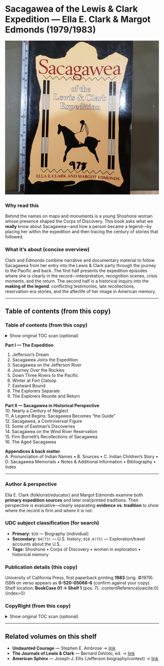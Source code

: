 # Sacagawea of the Lewis & Clark Expedition — Ella E. Clark & Margot Edmonds (1979/1983)

![Cover — *Sacagawea of the Lewis & Clark Expedition*](Sacagawea_Cover.jpg)

### Why read this
Behind the names on maps and monuments is a young Shoshone woman whose presence shaped the Corps of Discovery. This book asks what we **really** know about Sacagawea—and how a person became a legend—by placing her within the expedition and then tracing the century of stories that followed.

### What it’s about (concise overview)
Clark and Edmonds combine narrative and documentary material to follow Sacagawea from her entry into the Lewis & Clark party through the journey to the Pacific and back. The first half presents the expedition episodes where she is clearly in the record—interpretation, recognition scenes, crisis moments, and the return. The second half is a historical inquiry into the **making of the legend**: conflicting testimonies, late recollections, reservation-era stories, and the afterlife of her image in American memory.

---

## Table of contents (from this copy)

### Table of contents (from this copy)

<details>
  <summary>Show original TOC scan (optional)</summary>

  ![Table of contents — page 1](Sacagawea_TOC.jpg)
</details>

**Part I — The Expedition**  
1. Jefferson’s Dream  
2. Sacagawea Joins the Expedition  
3. Sacagawea on the Jefferson River  
4. Journey Over the Rockies  
5. Down Three Rivers to the Pacific  
6. Winter at Fort Clatsop  
7. Eastward Bound  
8. The Explorers Separate  
9. The Explorers Reunite and Return

**Part II — Sacagawea in Historical Perspective**  
10. Nearly a Century of Neglect  
11. A Legend Begins: Sacagawea Becomes “the Guide”  
12. Sacagawea, a Controversial Figure  
13. Some of Eastman’s Discoveries  
14. Sacagawea on the Wind River Reservation  
15. Finn Burnett’s Recollections of Sacagawea  
16. The Aged Sacagawea

**Appendices & back matter**  
A. Pronunciation of Indian Names • B. Sources • C. Indian Children’s Story • D. Sacagawea Memorials • Notes & Additional Information • Bibliography • Index

---

### Author & perspective
Ella E. Clark (folklorist/educator) and Margot Edmonds examine both **primary expedition sources** and later oral/printed traditions. Their perspective is evaluative—clearly separating **evidence vs. tradition** to show where the record is firm and where it is not.

### UDC subject classification (for search)
- **Primary:** `929` — Biography (individual)  
- **Secondary:** `94(73)` — U.S. history; `910.4(73)` — Exploration/travel accounts about the U.S.  
- **Tags:** Shoshone • Corps of Discovery • women in exploration • historical memory

### Publication details (this copy)
University of California Press, first paperback printing **1983** (orig. ©1979). ISBN on verso appears as **0-520-05066-6** (confirm against your copy).
Shelf location: **BookCase 01 → Shelf 1** (pos. 7). :contentReference[oaicite:0]{index=0}

### CopyRight (from this copy)

<details>
  <summary>Show original TOC scan (optional)</summary>

  [Verso (copyright & CIP)](Sacagawea_CopyRight.jpg)
</details>

---

## Related volumes on this shelf
- **Undaunted Courage** — Stephen E. Ambrose → [link](../UndauntedCourage_Ambrose.md)  
- **The Journals of Lewis & Clark** — Bernard DeVoto, ed. → [link](../JournalsOfLewisClark.md)  
- **American Sphinx** — Joseph J. Ellis (Jefferson biography/context) → [link](../AmericanSphinx_Ellis.md)

